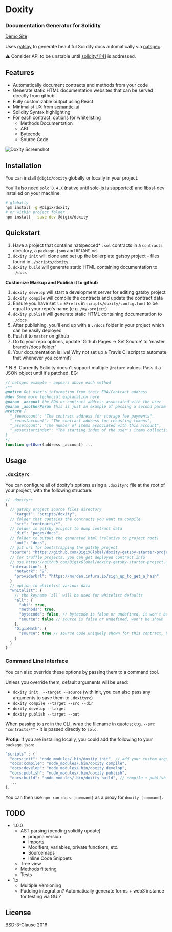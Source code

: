 # Doxity

### Documentation Generator for Solidity

[Demo Site](https://hitchcott.github.io/doxity-demo/docs/MetaCoin/)

Uses [gatsby](https://github.com/gatsbyjs/gatsby) to generate beautiful Solidity docs automatically via [natspec](https://github.com/ethereum/wiki/wiki/Ethereum-Natural-Specification-Format).

⚠️  Consider API to be unstable until [solidity/1141](https://github.com/ethereum/solidity/issues/1141) is addressed.

## Features

* Automatically document contracts and methods from your code
* Generate static HTML documentation websites that can be served directly from github
* Fully customizable output using React
* Minimalist UX from [semantic-ui](https://github.com/Semantic-Org/Semantic-UI-React)
* Solidity Syntax highlighting
* For each contract, options for whitelisting
  * Methods Documentation
  * ABI
  * Bytecode
  * Source Code

![Doxity Screenshot](http://i.imgur.com/4ojFGfs.png)

## Installation

You can install `@digix/doxity` globally or locally in your project.

You'll also need `solc 0.4.X` ([native](http://solidity.readthedocs.io/en/develop/installing-solidity.html#binary-packages) until [solc-js is supported](https://github.com/ethereum/solc-js/issues/70)) and libssl-dev installed on your machine.

```bash
# globally
npm install -g @digix/doxity
# or within project folder
npm install --save-dev @digix/doxity
```

## Quickstart

1. Have a project that contains natspecced* `.sol` contracts in a `contracts` directory, a `package.json` and `README.md`.
1. `doxity init` will clone and set up the boilerplate gatsby project - files found in `./scripts/doxity`
1. `doxity build` will generate static HTML containing documentation to `./docs`

**Customize Markup and Publish it to github**

1. `doxity develop` will start a development server for editing gatsby project
1. `doxity compile` will compile the contracts and update the contract data
1. Ensure you have set `linkPrefix` in `scripts/doxity/config.toml` to be equal to your repo's name (e.g. `/my-project`)
1. `doxity publish` will generate static HTML containing documentation to `./docs`
1. After publishing, you'll end up with a `./docs` folder in your project which can be easily deployed
1. Push it to `master` on github
1. Go to your repo options, update 'Github Pages -> Set Source' to 'master branch /docs folder'
1. Your documentation is live! Why not set up a Travis CI script to automate that whenever you commit?

\* N.B. Currently Solidity doesn't support multiple `@return` values. Pass it a JSON object until it's patched. EG:

```javascript
// natspec example - appears above each method
/**
@notice Get user's information from their EOA/Contract address
@dev Some more techncial explanation here
@param _account the EOA or contract address associated with the user
@param _anotherParam this is just an example of passing a second param
@return {
  "_feeaccount": "The contract address for storage fee payments",
  "_recastaccount": "The contract address for recasting tokens",
  "_assetcount": "The number of items associated with this account",
  "_assetstartindex": "The starting index of the user's items collection"
}
*/
function getUser(address _account) ...
```

## Usage

### `.doxityrc`

You can configure all of doxity's options using a `.doxityrc` file at the root of your project, with the following structure:

```javascript
// .doxityrc
{
  // gatsby project source files directory
	"target": "scripts/doxity",
  // folder that contains the contracts you want to compile
	"src": "contracts/*",
  // folder in gatsby project to dump contract data
	"dir": "pages/docs",
  // folder to output the generated html (relative to project root)
	"out": "docs",
  // git url for bootstrapping the gatsby project
  "source": "https://github.com/DigixGlobal/doxity-gatsby-starter-project.git",
  // for truffle projects, you can get deployed contract info
  // use https://github.com/DigixGlobal/doxity-gatsby-starter-project.git#web3 for interactive mode!
  "interaction": {
    "network": "2",
    "providerUrl": "https://morden.infura.io/sign_up_to_get_a_hash"
  }
  // option to whitelist various data
  "whitelist": {
    // the keyname `all` will be used for whitelist defaults
    "all": {
      "abi": true,
      "methods": true,
      "bytecode": false, // bytecode is false or undefined, it won't be shown
      "source": false // source is false or undefined, won't be shown
    },
    "DigixMath": {
      "source": true // source code uniquely shown for this contract, bytecode still hidden
    }
  }
}
```

### Command Line Interface

You can also override these options by passing them to a command tool.

Unless you override them, default arguments will be used:

- `doxity init  --target --source` (with init, you can also pass any arguments to save them to `.doxityrc`)
- `doxity compile --target --src --dir`
- `doxity develop --target`
- `doxity publish --target --out`

When passing to `src` in the CLI, wrap the filename in quotes; e.g. `--src "contracts/*"` - it is passed directly to `solc`.

**Protip:** If you are installing locally, you could add the following to your `package.json`:

```javascript
"scripts" : {
  "docs:init": "node_modules/.bin/doxity init", // add your custom arguments (see API below)
  "docs:compile": "node_modules/.bin/doxity compile",
  "docs:develop": "node_modules/.bin/doxity develop",
  "docs:publish": "node_modules/.bin/doxity publish",
  "docs:build": "node_modules/.bin/doxity build", // compile + publish
  ...
},
```

You can then use `npm run docs:[command]` as a proxy for `doxity [command]`.

## TODO

* 1.0.0
  * AST parsing (pending solidity update)
    * pragma version
    * Imports
    * Modifiers, variables, private functions, etc.
    * Sourcemaps
    * Inline Code Snippets
  * Tree view
  * Methods filtering
  * Tests
* 1.x
  * Multiple Versioning
  * Pudding integration? Automatically generate forms + web3 instance for testing via GUI?

## License

BSD-3-Clause 2016
